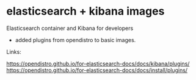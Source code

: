 # elasticsearch + kibana images

Elasticsearch container and Kibana for developers

* added plugins from opendistro to basic images.

Links:

https://opendistro.github.io/for-elasticsearch-docs/docs/kibana/plugins/
https://opendistro.github.io/for-elasticsearch-docs/docs/install/plugins/
